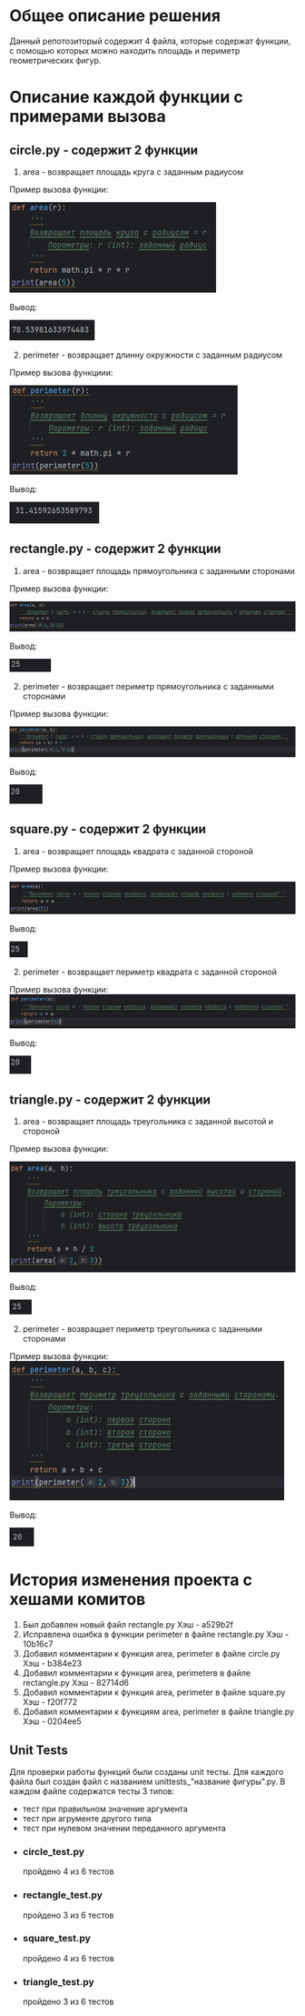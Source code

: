 # Общее описание решения
Данный репотозиторый содержит 4 файла, которые содержат функции, с помощью которых можно находить площадь и периметр геометрических фигур.
# Описание каждой функции с примерами вызова
## circle.py - содержит 2 функции
1) area - возвращает площадь круга с заданным радиусом

Пример вызова функции:

![1.PNG](1.PNG)

Вывод:

![2.PNG](2.PNG)

2) perimeter - возвращает длинну окружности с заданным радиусом

Пример вызова функциии:

![3.PNG](3.PNG)

Вывод:

![4.PNG](4.PNG)

## rectangle.py - содержит 2 функции

1) area - возвращает площадь прямоугольника с заданными сторонами

Пример вызова функции:

![5.PNG](5.PNG)

Вывод:

![6.PNG](6.PNG)

2) perimeter - возвращает периметр прямоугольника с заданными сторонами

Пример вызова функции:

![7.PNG](7.PNG)

Вывод:

![8.PNG](8.PNG)

## square.py - содержит 2 функции

1) area - возвращает площадь квадрата с заданной стороной

Пример вызова функции:

![9.PNG](9.PNG)

Вывод:

![10.PNG](10.PNG)

2) perimeter - возвращает периметр квадрата с заданной стороной

Пример вызова функции:
![11.PNG](11.PNG)

Вывод:

![12.PNG](12.PNG)


## triangle.py - содержит 2 функции

1) area - возвращает площадь треугольника с заданной высотой и стороной

Пример вызова функции:

![13.PNG](13.PNG)

Вывод:

![14.PNG](14.PNG)

2) perimeter - возвращает периметр треугольника с заданными сторонами

Пример вызова функции:![15.PNG](15.PNG)

Вывод:

![16.PNG](16.PNG)
# История изменения проекта с хешами комитов
1) Был добавлен новый файл rectangle.py  Хэш - a529b2f
3) Исправлена ошибка в функции perimeter в файле rectangle.py  Хэш - 10b16c7
4) Добавил комментарии к функция area, perimeter в файле circle.py  Хэш - b384e23
5) Добавил комментарии к функция area, perimeterв в файле rectangle.py  Хэш - 82714d6
6) Добавил комментарии к функция area, perimeter в файле square.py  Хэш - f20f772
7) Добавил комментарии к функциям area, perimeter в файле  triangle.py  Хэш - 0204ee5

## Unit Tests
Для проверки работы функций были созданы unit тесты. Для каждого файла был создан файл с названием unittests_"название фигуры".py.
В каждом файле содержатся тесты 3 типов:
- тест при правильном значение аргумента
- тест при агрументе другого типа
- тест при нулевом значении переданного аргумента
- ### circle_test.py
  пройдено 4 из 6 тестов 
- ### rectangle_test.py
  пройдено 3 из 6 тестов
- ### square_test.py
  пройдено 4 из 6 тестов
- ### triangle_test.py
  пройдено 3 из 6 тестов

